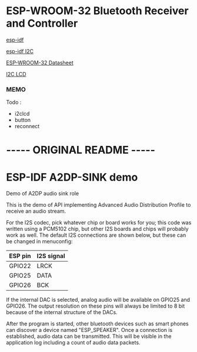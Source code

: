 ESP-WROOM-32 Bluetooth Receiver and Controller
==============================================

[esp-idf](https://github.com/espressif/esp-idf.git "Github")

[esp-idf I2C](https://github.com/espressif/esp-idf/tree/master/examples/peripherals/i2c "Github")

[ESP-WROOM-32 Datasheet](http://akizukidenshi.com/download/ds/espressifsystems/esp_wroom_32_datasheet_en.pdf "Github")

[I2C LCD](http://akizukidenshi.com/download/ds/xiamen/AQM0802.pdf "秋月電子通商")

### MEMO ###

Todo :

* i2clcd
* button
* reconnect

# ----- ORIGINAL README ----- #

ESP-IDF A2DP-SINK demo
======================

Demo of A2DP audio sink role

This is the demo of API implementing Advanced Audio Distribution Profile to receive an audio stream.

For the I2S codec, pick whatever chip or board works for you; this code was written using a PCM5102 chip, but other I2S boards and chips will probably work as well. The default I2S connections are shown below, but these can be changed in menuconfig:

| ESP pin   | I2S signal   |
| :-------- | :----------- |
| GPIO22    | LRCK         |
| GPIO25    | DATA         |
| GPIO26    | BCK          |

If the internal DAC is selected, analog audio will be available on GPIO25 and GPIO26. The output resolution on these pins will always be limited to 8 bit because of the internal structure of the DACs.


After the program is started, other bluetooth devices such as smart phones can discover a device named "ESP_SPEAKER". Once a connection is established, audio data can be transmitted. This will be visible in the application log including a count of audio data packets.